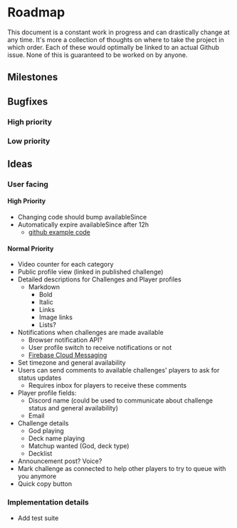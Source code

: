 # Roadmap

This document is a constant work in progress and can drastically change at any time.
It's more a collection of thoughts on where to take the project in which order.
Each of these would optimally be linked to an actual Github issue.
None of this is guaranteed to be worked on by anyone.

## Milestones

## Bugfixes

### High priority

### Low priority

## Ideas

### User facing

#### High Priority

- Changing code should bump availableSince
- Automatically expire availableSince after 12h
  - [github example code](https://github.com/firebase/functions-samples/blob/master/delete-unused-accounts-cron/functions/index.js)

#### Normal Priority

- Video counter for each category
- Public profile view (linked in published challenge)
- Detailed descriptions for Challenges and Player profiles
  - Markdown
    - Bold
    - Italic
    - Links
    - Image links
    - Lists?
- Notifications when challenges are made available
  - Browser notification API?
  - User profile switch to receive notifications or not
  - [Firebase Cloud Messaging](https://firebase.google.com/docs/cloud-messaging)
- Set timezone and general availability
- Users can send comments to available challenges' players to ask for status updates
  - Requires inbox for players to receive these comments
- Player profile fields:
  - Discord name (could be used to communicate about challenge status and general availability)
  - Email
- Challenge details
  - God playing
  - Deck name playing
  - Matchup wanted (God, deck type)
  - Decklist
- Announcement post? Voice?
- Mark challenge as connected to help other players to try to queue with you anymore
- Quick copy button

### Implementation details

- Add test suite
